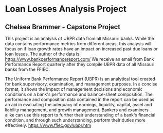 # Loan Losses Analysis Project
## Chelsea Brammer - Capstone Project
This project is an analysis of UBPR data from all Missouri banks. While the data contains performance metrics from different areas, this analysis will focus on if loan growth rates have an impact on increased past due loans or loan losses. The author of the data is: https://www.bankperformancereport.com/ We receive an email from Bank Performance Report quarterly after they compile UBPR data of all Missouri banks from the FFIEC. 

The Uniform Bank Performance Report (UBPR) is an analytical tool created for bank supervisory, examination, and management purposes. In a concise format, it shows the impact of management decisions and economic conditions on a bank's performance and balance-sheet composition. The performance and composition data contained in the report can be used as an aid in evaluating the adequacy of earnings, liquidity, capital, asset and liability management, and growth management. Bankers and examiners alike can use this report to further their understanding of a bank's financial condition, and through such understanding, perform their duties more effectively. https://www.ffiec.gov/ubpr.htm
